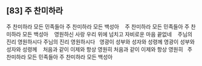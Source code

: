 ## [83] 주 찬미하라

주 찬미하라 모든 민족들아 주 찬미하라 모든 백성아    
주 찬미하라 모든 민족들아 주 찬미하라 모든 백성아   
영원하신 사랑 우리 위에 넘치고 자비로운 마음 끝없네   
주님의 진리 영원하시다 주님의 진리 영원하시다  
영광이 성부와 성자와 성령께 영광이 성부와 성자와 성령께   
처음과 같이 이제와 항상 영원히 처음과 같이 이제와 항상 영원히  
주 찬미하라 모든 민족들아 주 찬미하라 모든 백성아
